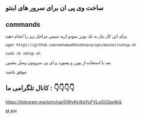 ساخت وی پی ان برای سرور های ابنتو
--------
commands
------
برای این کار نیاز به یک یوزر سودو ارید سپس مراحل زیر را انجام دهید
````````````````````````````````
wget https://github.com/mohamadkhoshnava/vpn/master/setup.sh

sudo sh setup.sh
````````````````````````````````

بعد با استفاده از یوزر و پسورد و ای پی سروتون وصل بشنین

موفق باشید


کانال تلگرامی ما : 👇👇👇👇
------------------
https://telegram.me/joinchat/DWyKcj6qYuFVLoGGQwIikQ


M.KH
